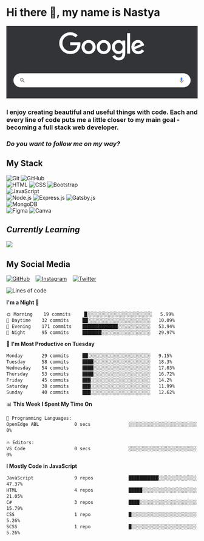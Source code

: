 # Hi there 👋, my name is Nastya
[//]: # (Here may be a photo)

![Google Search](https://raw.githubusercontent.com/nastyacodes/nastyacodes/master/images/google.gif)

### I enjoy creating beautiful and useful things with code. Each and every line of code puts me a little closer to my main goal - becoming a full stack web developer. 
### *Do you want to follow me on my way?*

## My Stack

<div>
  <img alt="Git" src="https://img.shields.io/badge/git%20-%23F05033.svg?&style=for-the-badge&logo=git&logoColor=white"/>
  <img alt="GitHub" src="https://img.shields.io/badge/github%20-%23121011.svg?&style=for-the-badge&logo=github&logoColor=white"/>
</div>
<div>
  <img alt="HTML" src="https://img.shields.io/badge/html5%20-%23E34F26.svg?&style=for-the-badge&logo=html5&logoColor=white"/>
  <img alt="CSS" src="https://img.shields.io/badge/css3%20-%231572B6.svg?&style=for-the-badge&logo=css3&logoColor=white"/>
  <img alt="Bootstrap" src="https://img.shields.io/badge/bootstrap%20-%23563D7C.svg?&style=for-the-badge&logo=bootstrap&logoColor=white"/>
</div>
<div>
  <img alt="JavaScript" src="https://img.shields.io/badge/javascript%20-%23323330.svg?&style=for-the-badge&logo=javascript&logoColor=%23F7DF1E"/>
</div>
<div>  
  <img alt="Node.js" src="https://img.shields.io/badge/node.js%20-%2343853D.svg?&style=for-the-badge&logo=node.js&logoColor=white"/>
  <img alt="Express.js" src="https://img.shields.io/badge/express.js%20-%23404d59.svg?&style=for-the-badge"/>
  <img alt="Gatsby.js" src="https://img.shields.io/badge/gatsby%20-%23563D7C.svg?&style=for-the-badge&logo=gatsby&logoColor=white"/>
</div>
<div>
  <img alt="MongoDB" src ="https://img.shields.io/badge/MongoDB-%234ea94b.svg?&style=for-the-badge&logo=mongodb&logoColor=white"/>
</div>
<div>
  <img alt="Figma" src="https://img.shields.io/badge/figma%20-%23F24E1E.svg?&style=for-the-badge&logo=figma&logoColor=white"/>
  <img alt="Canva" src="https://img.shields.io/badge/Canva%20-%2300C4CC.svg?&style=for-the-badge&logo=Canva&logoColor=white"/>
</div>

## *Currently Learning*
<img src="https://img.shields.io/badge/react%20-%2320232a.svg?&style=for-the-badge&logo=react&logoColor=%2361DAFB"/>

## My Social Media
[<img alt="GitHub" src="https://img.shields.io/badge/github%20-%23121011.svg?&style=for-the-badge&logo=github&logoColor=white"/>](https://github.com/nastyacodes) &nbsp;&nbsp; [<img alt="Instagram" src="https://img.shields.io/badge/instagram%20-%23E4405F.svg?&style=for-the-badge&logo=Instagram&logoColor=white"/>](https://www.instagram.com/nastyacodes/) &nbsp;&nbsp; [<img alt="Twitter" src="https://img.shields.io/badge/twitter%20-%231DA1F2.svg?&style=for-the-badge&logo=Twitter&logoColor=white"/>](https://twitter.com/nastyacodes)  

<!--START_SECTION:waka-->
![Lines of code](https://img.shields.io/badge/From%20Hello%20World%20I%27ve%20Written-60602%20lines%20of%20code-blue)

**I'm a Night 🦉** 

```text
🌞 Morning    19 commits     █░░░░░░░░░░░░░░░░░░░░░░░░   5.99% 
🌆 Daytime    32 commits     ██░░░░░░░░░░░░░░░░░░░░░░░   10.09% 
🌃 Evening    171 commits    █████████████░░░░░░░░░░░░   53.94% 
🌙 Night      95 commits     ███████░░░░░░░░░░░░░░░░░░   29.97%

```
📅 **I'm Most Productive on Tuesday** 

```text
Monday       29 commits     ██░░░░░░░░░░░░░░░░░░░░░░░   9.15% 
Tuesday      58 commits     ████░░░░░░░░░░░░░░░░░░░░░   18.3% 
Wednesday    54 commits     ████░░░░░░░░░░░░░░░░░░░░░   17.03% 
Thursday     53 commits     ████░░░░░░░░░░░░░░░░░░░░░   16.72% 
Friday       45 commits     ███░░░░░░░░░░░░░░░░░░░░░░   14.2% 
Saturday     38 commits     ███░░░░░░░░░░░░░░░░░░░░░░   11.99% 
Sunday       40 commits     ███░░░░░░░░░░░░░░░░░░░░░░   12.62%

```


📊 **This Week I Spent My Time On** 

```text
💬 Programming Languages: 
OpenEdge ABL             0 secs              ░░░░░░░░░░░░░░░░░░░░░░░░░   0%

🔥 Editors: 
VS Code                  0 secs              ░░░░░░░░░░░░░░░░░░░░░░░░░   0%

```

**I Mostly Code in JavaScript** 

```text
JavaScript               9 repos             ███████████░░░░░░░░░░░░░░   47.37% 
HTML                     4 repos             █████░░░░░░░░░░░░░░░░░░░░   21.05% 
C#                       3 repos             ████░░░░░░░░░░░░░░░░░░░░░   15.79% 
CSS                      1 repo              █░░░░░░░░░░░░░░░░░░░░░░░░   5.26% 
SCSS                     1 repo              █░░░░░░░░░░░░░░░░░░░░░░░░   5.26%

```



<!--END_SECTION:waka-->

<!-- [![Top Langs](https://github-readme-stats.vercel.app/api/top-langs/?username=nastyacodes&layout=compact)](https://github.com/anuraghazra/github-readme-stats)

[![willianrod's wakatime stats](https://github-readme-stats.vercel.app/api/wakatime?username=nastyacodes&layout=compact)](https://github.com/anuraghazra/github-readme-stats) -->
